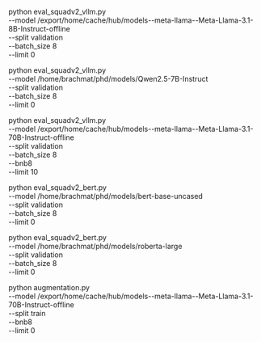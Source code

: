 python eval_squadv2_vllm.py \
  --model /export/home/cache/hub/models--meta-llama--Meta-Llama-3.1-8B-Instruct-offline \
  --split validation \
  --batch_size  8 \
  --limit 0

python eval_squadv2_vllm.py \
  --model /home/brachmat/phd/models/Qwen2.5-7B-Instruct \
  --split validation \
  --batch_size  8 \
  --limit 0

python eval_squadv2_vllm.py \
  --model /export/home/cache/hub/models--meta-llama--Meta-Llama-3.1-70B-Instruct-offline \
  --split validation \
  --batch_size  8 \
  --bnb8 \
  --limit 10

python eval_squadv2_bert.py \
  --model /home/brachmat/phd/models/bert-base-uncased \
  --split validation \
  --batch_size  8 \
  --limit 0

python eval_squadv2_bert.py \
  --model /home/brachmat/phd/models/roberta-large \
  --split validation \
  --batch_size  8 \
  --limit 0



  python augmentation.py \
  --model /export/home/cache/hub/models--meta-llama--Meta-Llama-3.1-70B-Instruct-offline \
  --split train \
  --bnb8 \
  --limit 0